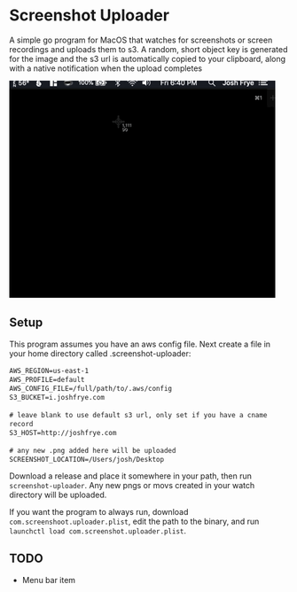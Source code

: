 # Screenshot Uploader

A simple go program for MacOS that watches for screenshots or screen recordings and uploads them to s3. A random, short object key is generated for the image and the s3 url is automatically copied to your clipboard, along with a native notification when the upload completes

![Demo](demo.gif)

## Setup

This program assumes you have an aws config file. Next create a file in your home directory called .screenshot-uploader:

```.env
AWS_REGION=us-east-1
AWS_PROFILE=default
AWS_CONFIG_FILE=/full/path/to/.aws/config
S3_BUCKET=i.joshfrye.com

# leave blank to use default s3 url, only set if you have a cname record
S3_HOST=http://joshfrye.com

# any new .png added here will be uploaded
SCREENSHOT_LOCATION=/Users/josh/Desktop
```

Download a release and place it somewhere in your path, then run `screenshot-uploader`. Any new pngs or movs created in your watch directory will be uploaded.

If you want the program to always run, download `com.screenshoot.uploader.plist`, edit the path to the binary, and run `launchctl load com.screenshot.uploader.plist`.

## TODO

- Menu bar item
